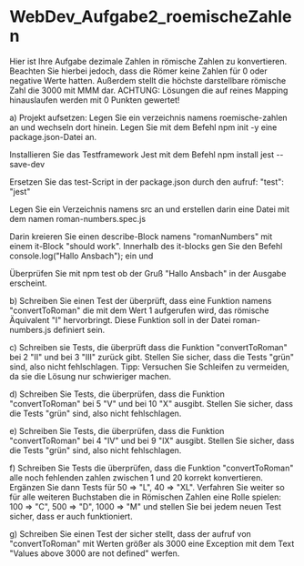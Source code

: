 # WebDev_Aufgabe2_roemischeZahlen
Hier ist Ihre Aufgabe dezimale Zahlen in römische Zahlen zu konvertieren. Beachten Sie hierbei jedoch, dass die Römer keine Zahlen für 0 oder negative Werte hatten. Außerdem stellt die höchste darstellbare römische Zahl die 3000 mit MMM dar. ACHTUNG: Lösungen die auf reines Mapping hinauslaufen werden mit 0 Punkten gewertet!

a) Projekt aufsetzen:
Legen Sie ein verzeichnis namens roemische-zahlen an und wechseln dort hinein.
Legen Sie mit dem Befehl
npm init -y
    eine package.json-Datei an.

Installieren Sie das Testframework Jest mit dem Befehl
npm install jest --save-dev

Ersetzen Sie das test-Script in der package.json durch den aufruf:
"test": "jest"

Legen Sie ein Verzeichnis namens src an und erstellen darin eine Datei mit dem namen
roman-numbers.spec.js

Darin kreieren Sie einen describe-Block namens "romanNumbers" mit einem it-Block "should work". Innerhalb des it-blocks gen Sie den Befehl
console.log("Hallo Ansbach");
ein und

Überprüfen Sie mit
npm test
    ob der Gruß "Hallo Ansbach" in der Ausgabe erscheint.

b) Schreiben Sie einen Test der überprüft, dass eine Funktion namens "convertToRoman" die mit dem Wert 1 aufgerufen wird, das römische Äquivalent "I" hervorbringt. Diese Funktion soll in der Datei roman-numbers.js definiert sein.

c) Schreiben sie Tests, die überprüft dass die Funktion "convertToRoman" bei 2 "II" und bei 3 "III" zurück gibt. Stellen Sie sicher, dass die Tests "grün" sind, also nicht fehlschlagen. Tipp: Versuchen Sie Schleifen zu vermeiden, da sie die Lösung nur schwieriger machen.

d) Schreiben Sie Tests, die überprüfen, dass die Funktion "convertToRoman" bei 5 "V" und bei 10 "X" ausgibt. Stellen Sie sicher, dass die Tests "grün" sind, also nicht fehlschlagen.

e) Schreiben Sie Tests, die überprüfen, dass die Funktion "convertToRoman" bei 4 "IV" und bei 9 "IX" ausgibt. Stellen Sie sicher, dass die Tests "grün" sind, also nicht fehlschlagen.

f) Schreiben Sie Tests die überprüfen, dass die Funktion "convertToRoman" alle noch fehlenden zahlen zwischen 1 und 20 korrekt konvertieren. Ergänzen Sie dann Tests für 50 => "L", 40 => "XL". Verfahren Sie weiter so für alle weiteren Buchstaben die in Römischen Zahlen eine Rolle spielen: 100 => "C", 500 => "D", 1000 => "M" und stellen Sie bei jedem neuen Test sicher, dass er auch funktioniert.

g) Schreiben Sie einen Test der sicher stellt, dass der aufruf von "convertToRoman" mit Werten größer als 3000 eine Exception mit dem Text "Values above 3000 are not defined" werfen.